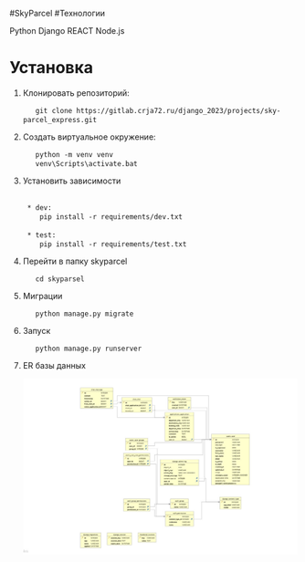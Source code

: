 #SkyParcel
#Технологии

Python 
Django 
REACT
Node.js

# Установка


1. Клонировать репозиторий:

   ```shell
      git clone https://gitlab.crja72.ru/django_2023/projects/sky-parcel_express.git
   ```
2. Создать виртуальное окружение:

   ```shell
      python -m venv venv
      venv\Scripts\activate.bat
   ```
   
3. Установить зависимости

   ```shell
       
    * dev:
       pip install -r requirements/dev.txt

    * test:
       pip install -r requirements/test.txt
   ```
   
4. Перейти в папку skyparcel

   ```shell
      cd skyparsel
   ```

5. Миграции

   ```shell
      python manage.py migrate
   ```

6. Запуск

   ```shell
      python manage.py runserver
   ```
   
7. ER базы данных
   
     ![ER базы данных](ER.jpg)
